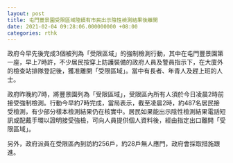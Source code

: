```yaml
---
layout: post
title: 屯門豐景園受限區域陸續有市民出示陰性檢測結果後離開
date: 2021-02-04 09:28:06.000000000 +08:00
categories: rthk
---
```


政府今早先後完成3個被列為「受限區域」的強制檢測行動，其中在屯門豐景園第一座，早上7時許，不少居民按穿上防護裝備的政府人員及警員指示下，在大廈外的檢查站排隊登記後，獲准離開「受限區域」。當中有長者、年青人及趕上班的人士。

政府昨晚約7時，將豐景園列為「受限區域」，受限區內所有人須於今日凌晨2時前接受強制檢測。行動今早約7時完成，當局表示，截至凌晨2時，約487名居民接受檢測，有少部分樣本檢測結果仍在核實中。居民如果能出示陰性檢測結果電話短訊或配戴手環以證明接受強檢，可向人員提供個人資料後，經由指定出口離開「受限區域」。

另外，政府派員在受限區內到訪約256戶，約28戶無人應門，政府會採取措施跟進。
